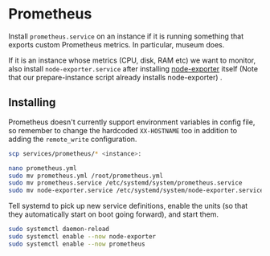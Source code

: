 # Prometheus

Install `prometheus.service` on an instance if it is running something that
exports custom Prometheus metrics. In particular, museum does.

If it is an instance whose metrics (CPU, disk, RAM etc) we want to monitor, also
install `node-exporter.service` after installing
[node-exporter](https://prometheus.io/docs/guides/node-exporter/) itself (Note
that our prepare-instance script already installs node-exporter) .

## Installing

Prometheus doesn't currently support environment variables in config file, so
remember to change the hardcoded `XX-HOSTNAME` too in addition to adding the
`remote_write` configuration.

```sh
scp services/prometheus/* <instance>:

nano prometheus.yml
sudo mv prometheus.yml /root/prometheus.yml
sudo mv prometheus.service /etc/systemd/system/prometheus.service
sudo mv node-exporter.service /etc/systemd/system/node-exporter.service
```

Tell systemd to pick up new service definitions, enable the units (so that they
automatically start on boot going forward), and start them.

```sh
sudo systemctl daemon-reload
sudo systemctl enable --now node-exporter
sudo systemctl enable --now prometheus
```
